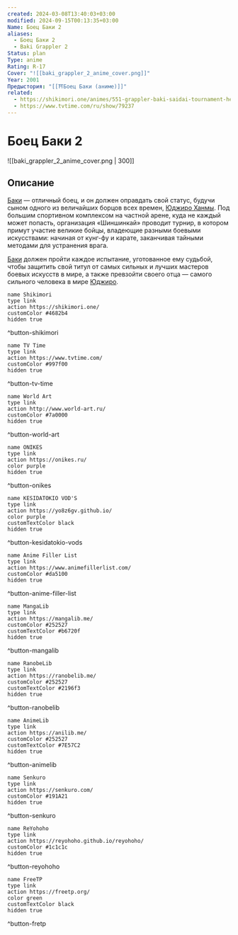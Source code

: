 ```yaml
---
created: 2024-03-08T13:40:03+03:00
modified: 2024-09-15T00:13:35+03:00
Name: Боец Баки 2
aliases:
  - Боец Баки 2
  - Baki Grappler 2
Status: plan
Type: anime
Rating: R-17
Cover: "![[baki_grappler_2_anime_cover.png]]"
Year: 2001
Предыстория: "[[⛩️Боец Баки (аниме)]]"
related:
  - https://shikimori.one/animes/551-grappler-baki-saidai-tournament-hen
  - https://www.tvtime.com/ru/show/79237
---
```


# Боец Баки 2

![[baki_grappler_2_anime_cover.png | 300]]


## Описание

[Баки](https://shikimori.one/characters/10498-baki-hanma) — отличный боец, и он должен оправдать свой статус, будучи сыном одного из величайших борцов всех времен, [Юджиро Ханмы](https://shikimori.one/characters/10499-yuujirou-hanma). Под большим спортивном комплексом на частной арене, куда не каждый может попасть, организация «Шиншинкай» проводит турнир, в котором примут участие великие бойцы, владеющие разными боевыми искусствами: начиная от кунг-фу и карате, заканчивая тайными методами для устранения врага.

[Баки](https://shikimori.one/characters/10498-baki-hanma) должен пройти каждое испытание, уготованное ему судьбой, чтобы защитить свой титул от самых сильных и лучших мастеров боевых искусств в мире, а также превзойти своего отца — самого сильного человека в мире [Юджиро](https://shikimori.one/characters/10499-yuujirou-hanma).


```button
name Shikimori
type link
action https://shikimori.one/
customColor #4682b4
hidden true
```
^button-shikimori

```button
name TV Time
type link
action https://www.tvtime.com/
customColor #997f00
hidden true
```
^button-tv-time

```button
name World Art
type link
action http://www.world-art.ru/
customColor #7a0000
hidden true
```
^button-world-art

```button
name ONIKES
type link
action https://onikes.ru/
color purple
hidden true
```
^button-onikes

```button
name KESIDATOKIO VOD'S
type link
action https://yo8z6gv.github.io/
color purple
customTextColor black
hidden true
```
^button-kesidatokio-vods

```button
name Anime Filler List
type link
action https://www.animefillerlist.com/
customColor #da5100
hidden true
```
^button-anime-filler-list

```button
name MangaLib
type link
action https://mangalib.me/
customColor #252527
customTextColor #b6720f
hidden true
```
^button-mangalib

```button
name RanobeLib
type link
action https://ranobelib.me/
customColor #252527
customTextColor #2196f3
hidden true
```
^button-ranobelib

```button
name AnimeLib
type link
action https://anilib.me/
customColor #252527
customTextColor #7E57C2
hidden true
```
^button-animelib

```button
name Senkuro
type link
action https://senkuro.com/
customColor #191A21
hidden true
```
^button-senkuro

```button
name ReYohoho
type link
action https://reyohoho.github.io/reyohoho/
customColor #1c1c1c
hidden true
```
^button-reyohoho

```button
name FreeTP
type link
action https://freetp.org/
color green
customTextColor black
hidden true
```
^button-fretp
